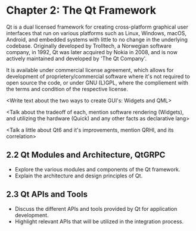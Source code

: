 # Chapter 2: The Qt Framework

Qt is a dual licensed framework for creating cross-platform graphical user
interfaces that run on various platforms such as Linux, Windows, macOS,
Android, and embedded systems with little to no change in the underlying
codebase. Originally developed by Trolltech, a Norwegian software company, in
1992, Qt was later acquired by Nokia in 2008, and is now actively maintained
and developed by 'The Qt Company'.

<Also talk about language bindings as Qt For Pythons PySide6>

It is available under commercial license agreement, which allows for
development of proprietery/commercial software where it's not required to open
source the code, or under GNU (L)GPL, where the compliement with the terms and
condition of the respective license.

<Write text about the two ways to create GUI's: Widgets and QML>

<Talk about the tradeoff of each, mention software rendering (Widgets),
and utilizing the hardware (Quick) and any other facts as declarative lang>

<Talk a little about Qt6 and it's improvements, mention QRHI, and its correlation>

## 2.2 Qt Modules and Architecture, QtGRPC

- Explore the various modules and components of the Qt framework.
- Explain the architecture and design principles of Qt.

## 2.3 Qt APIs and Tools

- Discuss the different APIs and tools provided by Qt for application development.
- Highlight relevant APIs that will be utilized in the integration process.


